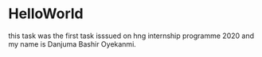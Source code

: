 # HelloWorld
this task was the first task isssued on hng internship programme 2020 and my name is Danjuma Bashir Oyekanmi.
